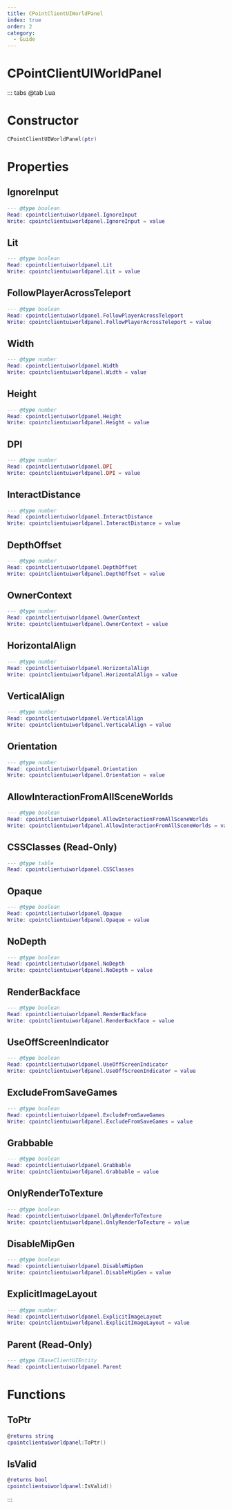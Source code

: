 ```yaml
---
title: CPointClientUIWorldPanel
index: true
order: 2
category:
  - Guide
---
```


# CPointClientUIWorldPanel

::: tabs
@tab Lua
# Constructor
```lua
CPointClientUIWorldPanel(ptr)
```
# Properties
## IgnoreInput 
```lua
--- @type boolean
Read: cpointclientuiworldpanel.IgnoreInput
Write: cpointclientuiworldpanel.IgnoreInput = value
```
## Lit 
```lua
--- @type boolean
Read: cpointclientuiworldpanel.Lit
Write: cpointclientuiworldpanel.Lit = value
```
## FollowPlayerAcrossTeleport 
```lua
--- @type boolean
Read: cpointclientuiworldpanel.FollowPlayerAcrossTeleport
Write: cpointclientuiworldpanel.FollowPlayerAcrossTeleport = value
```
## Width 
```lua
--- @type number
Read: cpointclientuiworldpanel.Width
Write: cpointclientuiworldpanel.Width = value
```
## Height 
```lua
--- @type number
Read: cpointclientuiworldpanel.Height
Write: cpointclientuiworldpanel.Height = value
```
## DPI 
```lua
--- @type number
Read: cpointclientuiworldpanel.DPI
Write: cpointclientuiworldpanel.DPI = value
```
## InteractDistance 
```lua
--- @type number
Read: cpointclientuiworldpanel.InteractDistance
Write: cpointclientuiworldpanel.InteractDistance = value
```
## DepthOffset 
```lua
--- @type number
Read: cpointclientuiworldpanel.DepthOffset
Write: cpointclientuiworldpanel.DepthOffset = value
```
## OwnerContext 
```lua
--- @type number
Read: cpointclientuiworldpanel.OwnerContext
Write: cpointclientuiworldpanel.OwnerContext = value
```
## HorizontalAlign 
```lua
--- @type number
Read: cpointclientuiworldpanel.HorizontalAlign
Write: cpointclientuiworldpanel.HorizontalAlign = value
```
## VerticalAlign 
```lua
--- @type number
Read: cpointclientuiworldpanel.VerticalAlign
Write: cpointclientuiworldpanel.VerticalAlign = value
```
## Orientation 
```lua
--- @type number
Read: cpointclientuiworldpanel.Orientation
Write: cpointclientuiworldpanel.Orientation = value
```
## AllowInteractionFromAllSceneWorlds 
```lua
--- @type boolean
Read: cpointclientuiworldpanel.AllowInteractionFromAllSceneWorlds
Write: cpointclientuiworldpanel.AllowInteractionFromAllSceneWorlds = value
```
## CSSClasses (Read-Only)
```lua
--- @type table
Read: cpointclientuiworldpanel.CSSClasses
```
## Opaque 
```lua
--- @type boolean
Read: cpointclientuiworldpanel.Opaque
Write: cpointclientuiworldpanel.Opaque = value
```
## NoDepth 
```lua
--- @type boolean
Read: cpointclientuiworldpanel.NoDepth
Write: cpointclientuiworldpanel.NoDepth = value
```
## RenderBackface 
```lua
--- @type boolean
Read: cpointclientuiworldpanel.RenderBackface
Write: cpointclientuiworldpanel.RenderBackface = value
```
## UseOffScreenIndicator 
```lua
--- @type boolean
Read: cpointclientuiworldpanel.UseOffScreenIndicator
Write: cpointclientuiworldpanel.UseOffScreenIndicator = value
```
## ExcludeFromSaveGames 
```lua
--- @type boolean
Read: cpointclientuiworldpanel.ExcludeFromSaveGames
Write: cpointclientuiworldpanel.ExcludeFromSaveGames = value
```
## Grabbable 
```lua
--- @type boolean
Read: cpointclientuiworldpanel.Grabbable
Write: cpointclientuiworldpanel.Grabbable = value
```
## OnlyRenderToTexture 
```lua
--- @type boolean
Read: cpointclientuiworldpanel.OnlyRenderToTexture
Write: cpointclientuiworldpanel.OnlyRenderToTexture = value
```
## DisableMipGen 
```lua
--- @type boolean
Read: cpointclientuiworldpanel.DisableMipGen
Write: cpointclientuiworldpanel.DisableMipGen = value
```
## ExplicitImageLayout 
```lua
--- @type number
Read: cpointclientuiworldpanel.ExplicitImageLayout
Write: cpointclientuiworldpanel.ExplicitImageLayout = value
```
## Parent (Read-Only)
```lua
--- @type CBaseClientUIEntity
Read: cpointclientuiworldpanel.Parent
```
# Functions
## ToPtr
```lua
@returns string
cpointclientuiworldpanel:ToPtr()
```
## IsValid
```lua
@returns bool
cpointclientuiworldpanel:IsValid()
```

:::